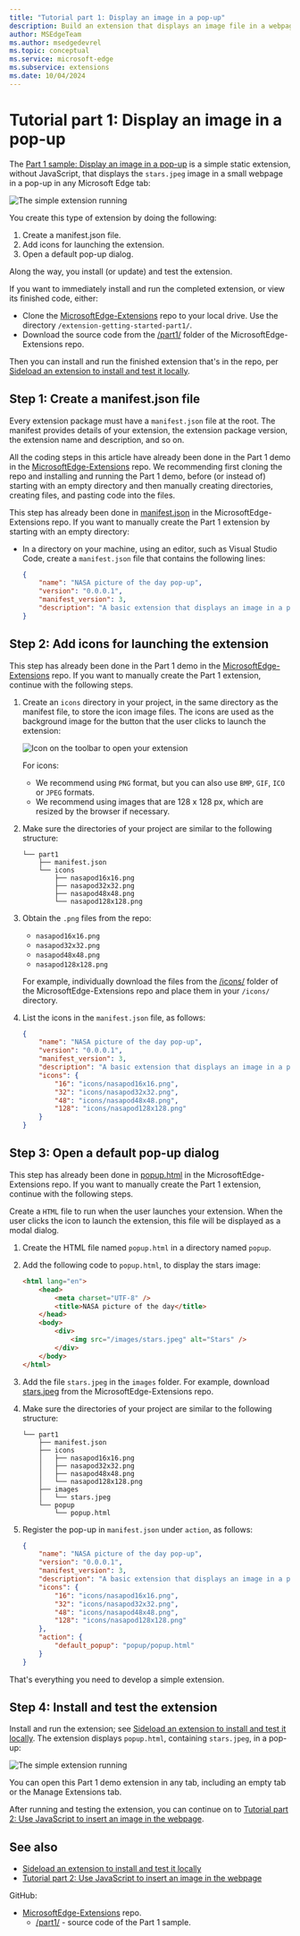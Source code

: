 ```yaml
---
title: "Tutorial part 1: Display an image in a pop-up"
description: Build an extension that displays an image file in a webpage in a pop-up, without JavaScript.
author: MSEdgeTeam
ms.author: msedgedevrel
ms.topic: conceptual
ms.service: microsoft-edge
ms.subservice: extensions
ms.date: 10/04/2024
---
```

# Tutorial part 1: Display an image in a pop-up

The [Part 1 sample: Display an image in a pop-up](https://github.com/microsoft/MicrosoftEdge-Extensions/tree/main/Extension%20samples/extension-getting-started-part1/part1) is a simple static extension, without JavaScript, that displays the `stars.jpeg` image in a small webpage in a pop-up in any Microsoft Edge tab:

![The simple extension running](./part1-simple-extension-images/extension-running.png)

You create this type of extension by doing the following:
1. Create a manifest.json file.
1. Add icons for launching the extension.
1. Open a default pop-up dialog.

Along the way, you install (or update) and test the extension.

If you want to immediately install and run the completed extension, or view its finished code, either:
* Clone the [MicrosoftEdge-Extensions](https://github.com/microsoft/MicrosoftEdge-Extensions) repo to your local drive.  Use the directory `/extension-getting-started-part1/`.
* Download the source code from the [/part1/](https://github.com/microsoft/MicrosoftEdge-Extensions/tree/main/Extension%20samples/extension-getting-started-part1/part1) folder of the MicrosoftEdge-Extensions repo.

Then you can install and run the finished extension that's in the repo, per [Sideload an extension to install and test it locally](extension-sideloading.md).


<!-- ====================================================================== -->
## Step 1: Create a manifest.json file

Every extension package must have a `manifest.json` file at the root.  The manifest provides details of your extension, the extension package version, the extension name and description, and so on.

All the coding steps in this article have already been done in the Part 1 demo in the [MicrosoftEdge-Extensions](https://github.com/microsoft/MicrosoftEdge-Extensions) repo.  We recommending first cloning the repo and installing and running the Part 1 demo, before (or instead of) starting with an empty directory and then manually creating directories, creating files, and pasting code into the files.

This step has already been done in [manifest.json](https://github.com/microsoft/MicrosoftEdge-Extensions/blob/main/Extension%20samples/extension-getting-started-part1/part1/manifest.json) in the MicrosoftEdge-Extensions repo.  If you want to manually create the Part 1 extension by starting with an empty directory:

*   In a directory on your machine, using an editor, such as Visual Studio Code, create a `manifest.json` file that contains the following lines:

    ```json
    {
        "name": "NASA picture of the day pop-up",
        "version": "0.0.0.1",
        "manifest_version": 3,
        "description": "A basic extension that displays an image in a pop-up.",
    }
    ```


<!-- ====================================================================== -->
## Step 2: Add icons for launching the extension

This step has already been done in the Part 1 demo in the [MicrosoftEdge-Extensions](https://github.com/microsoft/MicrosoftEdge-Extensions) repo.  If you want to manually create the Part 1 extension, continue with the following steps.

1.  Create an `icons` directory in your project, in the same directory as the manifest file, to store the icon image files.  The icons are used as the background image for the button that the user clicks to launch the extension:

    ![Icon on the toolbar to open your extension](./part1-simple-extension-images/part1-badge1.png)

    For icons:
    *   We recommend using `PNG` format, but you can also use `BMP`, `GIF`, `ICO` or `JPEG` formats.
    *   We recommend using images that are 128 x 128 px, which are resized by the browser if necessary.

1.  Make sure the directories of your project are similar to the following structure:

    ```shell
    └── part1
        ├── manifest.json
        └── icons
            ├── nasapod16x16.png
            ├── nasapod32x32.png
            ├── nasapod48x48.png
            └── nasapod128x128.png
    ```

1.  Obtain the `.png` files from the repo:
    * `nasapod16x16.png`
    * `nasapod32x32.png`
    * `nasapod48x48.png`
    * `nasapod128x128.png`

    For example, individually download the files from the [/icons/](https://github.com/microsoft/MicrosoftEdge-Extensions/tree/main/Extension%20samples/extension-getting-started-part1/part1/icons) folder of the MicrosoftEdge-Extensions repo and place them in your `/icons/` directory.

1.  List the icons in the `manifest.json` file, as follows:

    ```json
    {
        "name": "NASA picture of the day pop-up",
        "version": "0.0.0.1",
        "manifest_version": 3,
        "description": "A basic extension that displays an image in a pop-up.",
        "icons": {
            "16": "icons/nasapod16x16.png",
            "32": "icons/nasapod32x32.png",
            "48": "icons/nasapod48x48.png",
            "128": "icons/nasapod128x128.png"
        }
    }
    ```


<!-- ====================================================================== -->
## Step 3: Open a default pop-up dialog

This step has already been done in [popup.html](https://github.com/microsoft/MicrosoftEdge-Extensions/blob/main/Extension%20samples/extension-getting-started-part1/part1/popup/popup.html) in the MicrosoftEdge-Extensions repo.  If you want to manually create the Part 1 extension, continue with the following steps.

Create a `HTML` file to run when the user launches your extension.  When the user clicks the icon to launch the extension, this file will be displayed as a modal dialog.

1.  Create the HTML file named `popup.html` in a directory named `popup`.

1.  Add the following code to `popup.html`, to display the stars image:

    ```html
    <html lang="en">
        <head>
            <meta charset="UTF-8" />
            <title>NASA picture of the day</title>
        </head>
        <body>
            <div>
                <img src="/images/stars.jpeg" alt="Stars" />
            </div>
        </body>
    </html>
    ```

1.  Add the file `stars.jpeg` in the `images` folder.  For example, download [stars.jpeg](https://github.com/microsoft/MicrosoftEdge-Extensions/blob/main/Extension%20samples/extension-getting-started-part1/part1/images/stars.jpeg) from the MicrosoftEdge-Extensions repo.

1.  Make sure the directories of your project are similar to the following structure:

    ```shell
    └── part1
        ├── manifest.json
        ├── icons
        │   ├── nasapod16x16.png
        │   ├── nasapod32x32.png
        │   ├── nasapod48x48.png
        │   └── nasapod128x128.png
        ├── images
        │   └── stars.jpeg
        └── popup
            └── popup.html
    ```

1.  Register the pop-up in `manifest.json` under `action`, as follows:

    ```json
    {
        "name": "NASA picture of the day pop-up",
        "version": "0.0.0.1",
        "manifest_version": 3,
        "description": "A basic extension that displays an image in a pop-up.",
        "icons": {
            "16": "icons/nasapod16x16.png",
            "32": "icons/nasapod32x32.png",
            "48": "icons/nasapod48x48.png",
            "128": "icons/nasapod128x128.png"
        },
        "action": {
            "default_popup": "popup/popup.html"
        }
    }
    ```

That's everything you need to develop a simple extension.


<!-- ====================================================================== -->
## Step 4: Install and test the extension

Install and run the extension; see [Sideload an extension to install and test it locally](extension-sideloading.md).  The extension displays `popup.html`, containing `stars.jpeg`, in a pop-up:

![The simple extension running](./part1-simple-extension-images/extension-running.png)

You can open this Part 1 demo extension in any tab, including an empty tab or the Manage Extensions tab.

After running and testing the extension, you can continue on to [Tutorial part 2: Use JavaScript to insert an image in the webpage](./part2-content-scripts.md).


<!-- ====================================================================== -->
## See also
<!-- all links in article -->

* [Sideload an extension to install and test it locally](extension-sideloading.md)
* [Tutorial part 2: Use JavaScript to insert an image in the webpage](./part2-content-scripts.md)

GitHub:
* [MicrosoftEdge-Extensions](https://github.com/microsoft/MicrosoftEdge-Extensions) repo.
   * [/part1/](https://github.com/microsoft/MicrosoftEdge-Extensions/tree/main/Extension%20samples/extension-getting-started-part1/part1) - source code of the Part 1 sample.
